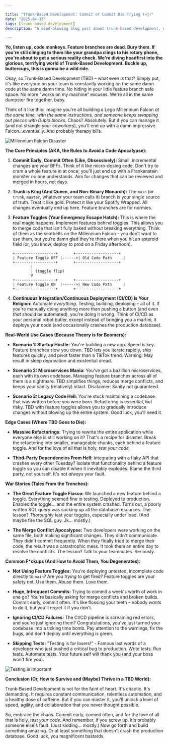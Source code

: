 ```yaml
---

title: "Trunk-Based Development: Commit or Commit Die Trying (💀🙏)"
date: "2025-04-15"
tags: [trunk-based development]
description: "A mind-blowing blog post about trunk-based development, written for chaotic Gen Z engineers. Because who has time for feature branches anyway?"

---
```


**Yo, listen up, code monkeys. Feature branches are dead. Bury them. If you're still clinging to them like your grandpa clings to his rotary phone, you're about to get a serious reality check. We're diving headfirst into the glorious, terrifying world of Trunk-Based Development. Buckle up, buttercups, this is gonna be a wild ride.**

Okay, so Trunk-Based Development (TBD) – what even *is* that? Simply put, it's like everyone on your team is constantly working on the same damn code at the same damn time. No hiding in your little feature branch safe space. No more "works on my machine" excuses. We're all in the same dumpster fire together, baby.

Think of it like this: imagine you're all building a Lego Millennium Falcon *at the same time, with the same instructions, and someone keeps swapping out pieces with Duplo blocks*. Chaos? Absolutely. But if you can manage it (and not strangle your coworkers), you'll end up with a damn impressive Falcon...eventually. And probably therapy bills.

![Millennium Falcon Disaster](https://i.imgflip.com/34m9bs.jpg)

**The Core Principles (AKA, the Rules to Avoid a Code Apocalypse):**

1.  **Commit Early, Commit Often (Like, Obsessively):** Small, incremental changes are your BFFs. Think of it like micro-dosing code. Don't try to cram a whole feature in at once; you'll just end up with a Frankenstein monster no one understands. Aim for changes that can be reviewed and merged in hours, not days.

2.  **Trunk is King (And Queen, and Non-Binary Monarch):** The `main` (or `trunk`, `master`, whatever your team calls it) branch is your single source of truth. Treat it like gold. Protect it like your Spotify Wrapped. All changes eventually end up here. Feature branches are for normies.

3.  **Feature Toggles (Your Emergency Escape Hatch):** This is where the real magic happens. Implement features behind toggles. This allows you to merge code that isn't fully baked without breaking everything. Think of them as the seatbelts on the Millennium Falcon – you don’t *want* to use them, but you’re damn glad they're there when you hit an asteroid field (or, you know, deploy to prod on a Friday afternoon).

    ```ascii
    +------------------+       +-------------------+
    | Feature Toggle OFF |------>| Old Code Path     |
    +------------------+       +-------------------+
            |
            | (toggle flip)
            V
    +------------------+       +-------------------+
    | Feature Toggle ON  |------>| New Code Path     |
    +------------------+       +-------------------+
    ```

4.  **Continuous Integration/Continuous Deployment (CI/CD) is Your Religion:** Automate *everything*. Testing, building, deploying – all of it. If you're manually doing anything more than pushing a button (and even *that* should be automated), you're doing it wrong. Think of CI/CD as your personal robot butler, except instead of bringing you a martini, it deploys your code (and occasionally crashes the production database).

**Real-World Use Cases (Because Theory is for Boomers):**

*   **Scenario 1: Startup Hustle:** You're building a new app. Speed is key. Feature branches slow you down. TBD lets you iterate rapidly, ship features quickly, and pivot faster than a TikTok trend. Warning: May result in sleep deprivation and existential dread.

*   **Scenario 2: Microservices Mania:** You've got a bazillion microservices, each with its own codebase. Managing feature branches across all of them is a nightmare. TBD simplifies things, reduces merge conflicts, and keeps your sanity (relatively) intact. Disclaimer: Sanity not guaranteed.

*   **Scenario 3: Legacy Code Hell:** You're stuck maintaining a codebase that was written before you were born. Refactoring is essential, but risky. TBD with feature toggles allows you to gradually introduce changes without blowing up the entire system. Good luck, you'll need it.

**Edge Cases (Where TBD Goes to Die):**

*   **Massive Refactorings:** Trying to rewrite the entire application while everyone else is still working on it? That's a recipe for disaster. Break the refactoring into smaller, manageable chunks, each behind a feature toggle. And for the love of all that is holy, *test your code*.

*   **Third-Party Dependencies From Hell:** Integrating with a flaky API that crashes every other Tuesday? Isolate that functionality behind a feature toggle so you can disable it when it inevitably explodes. Blame the third party, not yourself. It's not *always* your fault.

**War Stories (Tales From the Trenches):**

*   **The Great Feature Toggle Fiasco:** We launched a new feature behind a toggle. Everything seemed fine in testing. Deployed to production. Enabled the toggle... and the entire system crashed. Turns out, a poorly written SQL query was sucking up all the database resources. The lesson? *Thoroughly* test your toggles, especially under load. (And maybe fire the SQL guy. Jk… mostly.)

*   **The Merge Conflict Apocalypse:** Two developers were working on the same file, both making significant changes. They didn't communicate. They didn't commit frequently. When they finally tried to merge their code, the result was a catastrophic mess. It took them an entire day to resolve the conflicts. The lesson? Talk to your teammates. Seriously.

**Common F\*ckups (And How to Avoid Them, You Degenerates):**

*   **Not Using Feature Toggles:** You're deploying untested, incomplete code directly to `main`? Are you *trying* to get fired? Feature toggles are your safety net. Use them. Abuse them. Love them.

*   **Huge, Infrequent Commits:** Trying to commit a week's worth of work in one go? You're basically asking for merge conflicts and broken builds. Commit early, commit often. It's like flossing your teeth – nobody *wants* to do it, but you'll regret it if you don't.

*   **Ignoring CI/CD Failures:** The CI/CD pipeline is screaming red errors, and you're just ignoring them? Congratulations, you've just turned your codebase into a ticking time bomb. Pay attention to the warnings, fix the bugs, and don't deploy until everything is green.

*   **Skipping Tests:** "Testing is for losers!" - Famous last words of a developer who just pushed a critical bug to production. Write tests. Run tests. Automate tests. Your future self will thank you (and your boss won't fire you).

![Testing is Important](https://imgflip.com/i/36f03s)

**Conclusion (Or, How to Survive and (Maybe) Thrive in a TBD World):**

Trunk-Based Development is not for the faint of heart. It's chaotic. It's demanding. It requires constant communication, relentless automation, and a healthy dose of caffeine. But if you can master it, you'll unlock a level of speed, agility, and collaboration that you never thought possible.

So, embrace the chaos. Commit early, commit often, and for the love of all that is holy, *test your code*. And remember, if you screw up, it's probably someone else's fault. (Just kidding... mostly.) Now go forth and build something amazing. Or at least something that doesn't crash the production database. Good luck, you magnificent bastards.
